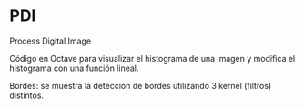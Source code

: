 # PDI
Process Digital Image

Código en Octave para visualizar el histograma de una imagen y modifica el histograma con una función lineal. 

Bordes: se muestra la detección de bordes utilizando 3 kernel (filtros) distintos.

